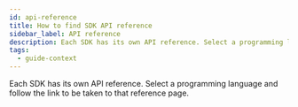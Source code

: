 ```yaml
---
id: api-reference
title: How to find SDK API reference
sidebar_label: API reference
description: Each SDK has its own API reference. Select a programming language and follow the link to be taken to that reference page.
tags:
  - guide-context
---
```


Each SDK has its own API reference. Select a programming language and follow the link to be taken to that reference page.
